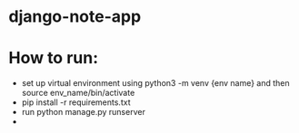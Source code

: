 # django-note-app

# How to run:
* set up virtual environment using python3 -m venv {env name} and then source env_name/bin/activate
* pip install -r requirements.txt
* run python manage.py runserver
*